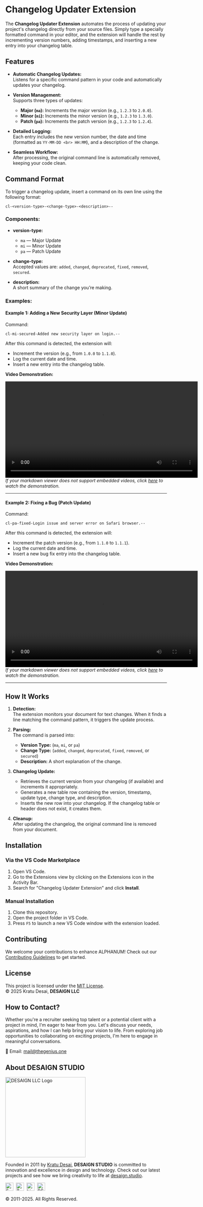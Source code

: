 # Changelog Updater Extension

The **Changelog Updater Extension** automates the process of updating your project's changelog directly from your source files. Simply type a specially formatted command in your editor, and the extension will handle the rest by incrementing version numbers, adding timestamps, and inserting a new entry into your changelog table.

## Features

- **Automatic Changelog Updates:**  
  Listens for a specific command pattern in your code and automatically updates your changelog.

- **Version Management:**  
  Supports three types of updates:
  - **Major (`ma`):** Increments the major version (e.g., `1.2.3` to `2.0.0`).
  - **Minor (`mi`):** Increments the minor version (e.g., `1.2.3` to `1.3.0`).
  - **Patch (`pa`):** Increments the patch version (e.g., `1.2.3` to `1.2.4`).

- **Detailed Logging:**  
  Each entry includes the new version number, the date and time (formatted as `YY‑MM‑DD <br> HH:MM`), and a description of the change.

- **Seamless Workflow:**  
  After processing, the original command line is automatically removed, keeping your code clean.

## Command Format

To trigger a changelog update, insert a command on its own line using the following format:

```
cl-<version-type>-<change-type>-<description>--
```

### Components:

- **version-type:**  
  - `ma` — Major Update  
  - `mi` — Minor Update  
  - `pa` — Patch Update

- **change-type:**  
  Accepted values are: `added`, `changed`, `deprecated`, `fixed`, `removed`, `secured`.

- **description:**  
  A short summary of the change you’re making.

### Examples:

#### Example 1: Adding a New Security Layer (Minor Update)

Command:
```
cl-mi-secured-Added new security layer on login.--
```

After this command is detected, the extension will:
- Increment the version (e.g., from `1.0.0` to `1.1.0`).
- Log the current date and time.
- Insert a new entry into the changelog table.

**Video Demonstration:**

<video controls width="600" src="resources/SMM01.mp4"></video>  
*If your markdown viewer does not support embedded videos, click [here](resources/SMM01.mp4) to watch the demonstration.*

---

#### Example 2: Fixing a Bug (Patch Update)

Command:
```
cl-pa-fixed-Login issue and server error on Safari browser.--
```

After this command is detected, the extension will:
- Increment the patch version (e.g., from `1.1.0` to `1.1.1`).
- Log the current date and time.
- Insert a new bug fix entry into the changelog table.

**Video Demonstration:**

<video controls width="600" src="resources/SMM02.mp4"></video>  
*If your markdown viewer does not support embedded videos, click [here](resources/SMM02.mp4) to watch the demonstration.*

---

## How It Works

1. **Detection:**  
   The extension monitors your document for text changes. When it finds a line matching the command pattern, it triggers the update process.

2. **Parsing:**  
   The command is parsed into:
   - **Version Type:** (`ma`, `mi`, or `pa`)
   - **Change Type:** (`added`, `changed`, `deprecated`, `fixed`, `removed`, or `secured`)
   - **Description:** A short explanation of the change.

3. **Changelog Update:**  
   - Retrieves the current version from your changelog (if available) and increments it appropriately.
   - Generates a new table row containing the version, timestamp, update type, change type, and description.
   - Inserts the new row into your changelog. If the changelog table or header does not exist, it creates them.

4. **Cleanup:**  
   After updating the changelog, the original command line is removed from your document.

## Installation

### Via the VS Code Marketplace

1. Open VS Code.
2. Go to the Extensions view by clicking on the Extensions icon in the Activity Bar.
3. Search for "Changelog Updater Extension" and click **Install**.

### Manual Installation

1. Clone this repository.
2. Open the project folder in VS Code.
3. Press `F5` to launch a new VS Code window with the extension loaded.


## **Contributing**

We welcome your contributions to enhance ALPHANUM! Check out our [Contributing Guidelines](https://github.com/kratuvwxyz/CONTRIBUTE) to get started.



## **License**

This project is licensed under the [MIT License](https://github.com/kratuvwxyz/LICENSE).  
© 2025 Kratu Desai, **DESAIGN LLC**



## **How to Contact?**

Whether you're a recruiter seeking top talent or a potential client with a project in mind, I'm eager to hear from you. Let's discuss your needs, aspirations, and how I can help bring your vision to life. From exploring job opportunities to collaborating on exciting projects, I'm here to engage in meaningful conversations.

📧 Email: [mail@thegenius.one](mailto:mail@thegenius.one?subject=Message%20from%20Github&body=Thank%20you%20for%20your%20time%20and%20consideration.%0A%0A%0APlease%20fill%20out%20the%20following%20information:%0A%0A%20*%20Full%20Name:%20%0A%0A%20*%20Are%20you%20a%20recruiter?%20(Yes/No):%20%0A%0A%20*%20LinkedIn%20Profile%20(Optional):%20%0A%0A%20*%20Company%20Name:%20%0A%0A%20*%20Company%20Location:%20%0A%0A%20*%20Email%20Address:%20%0A%0A%20*%20Phone%20Number%20(Optional):%20%0A%0A%20*%20Position%20Title:%20%0A%0A%20*%20Company%20Website:%20%0A%0A%20*%20Message%20or%20Reason%20for%20Contact:%20%0A%0A%20*%20Preferred%20Method%20of%20Contact:%20%0A%0A%20*%20How%20did%20you%20hear%20about%20me?%20(Optional):%20%0A%0A%20*%20Any%20Additional%20Information:%20%0A%0A)




## **About DESAIGN STUDIO**

<img src="https://desaign.app/clients/cli/images/logo/desaign-logo-black.png" alt="DESAIGN LLC Logo" width="250px">

Founded in 2011 by [Kratu Desai](https://desaigner.info), **DESAIGN STUDIO** is committed to innovation and excellence in design and technology. Check out our latest projects and see how we bring creativity to life at [desaign.studio](https://desaign.app).


<span><a href="https://www.facebook.com/desaignstudio" target="_blank" style="text-decoration:none;"><img src="https://desaign.app/clients/cli/images/1x/029-facebook.png" alt="Facebook" width="25" /></a></span>&#160;
<span><a href="https://www.twitter.com/desaignstudio" target="_blank" style="text-decoration:none;"><img src="https://desaign.app/clients/cli/images/1x/030-twitter.png" alt="Twitter" width="25" /></a></span>&#160;
<span><a href="https://www.linkedin.com/company/desaignstudio" target="_blank" style="text-decoration:none;"><img src="https://desaign.app/clients/cli/images/1x/038-linkedin.png" alt="LinkedIn" width="25" /></a></span>&#160;
<span><a href="https://desaigner.info" target="_blank" style="text-decoration:none;"><img src="https://desaign.app/clients/cli/images/1x/011-blog.png" alt="DESAIGNER Blog" width="25" /></a></span>

© 2011-2025. All Rights Reserved.